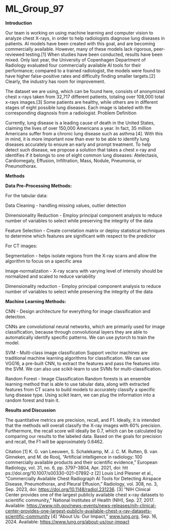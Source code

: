 # ML_Group_97
**Introduction**

Our team is working on using machine learning and computer vision to analyze chest X-rays, in order to help radiologists diagnose lung diseases in patients. AI models have been created with this goal, and are becoming commercially available. However, many of these models lack rigorous, peer-reviewed testing.[1] When studies have been conducted, results have been mixed. Only last year, the University of Copenhagen Department of Radiology evaluated four commercially available AI tools for their performance; compared to a trained radiologist, the models were found to have higher false-positive rates and difficulty finding smaller targets.[2] Clearly, the industry has room for improvement.

The dataset we are using, which can be found here, consists of anonymized chest x-rays taken from 32,717 different patients, totaling over 108,000 total x-rays images.[3] Some patients are healthy, while others are in different stages of eight possible lung diseases. Each image is labeled with the corresponding diagnosis from a radiologist.
Problem Definition

Currently, lung disease is a leading cause of death in the United States, claiming the lives of over 150,000 Americans a year. In fact, 35 million Americans suffer from a chronic lung disease such as asthma [4]. With this in mind, it is more important now than ever to be able to identify lung diseases accurately to ensure an early and prompt treatment. To help detect such disease, we propose a solution that takes a chest x-ray and identifies if it belongs to one of eight common lung diseases: Atelectasis, Cardiomegaly, Effusion, Infiltration, Mass, Nodule, Pneumonia, or Pneumothorax. 

**Methods**

**Data Pre-Processing Methods:**

For the tabular data:

Data Cleaning - handling missing values, outlier detection

Dimensionality Reduction - Employ principal component analysis to reduce number of variables to select while preserving the integrity of the data

Feature Selection - Create correlation matrix or deploy statistical techniques to determine which features are significant with respect to the predictor

For CT images:

Segmentation - helps isolate regions from the X-ray scans and allow the algorithm to focus on a specific area 

Image-normalization - X-ray scans with varying level of intensity should be normalized and scaled to reduce variability

Dimensionality reduction - Employ principal component analysis to reduce number of variables to select while preserving the integrity of the data

**Machine Learning Methods:**

CNN - Design architecture for everything for image classification and detection.

CNNs are convolutional neural networks, which are primarily used for image classification, because through convolutional layers they are 
able to automatically identify specific patterns. We can use pytorch to train the model.

SVM - Multi-class image classification
Support vector machines are traditional machine learning algorithms for classification. We can use VGG16, a pre-built CNN, to extract the features and pass the features into the SVM. We can also use scikit-learn to use SVMs for multi-classification.

Random Forest - Image Classification
Random forests is an ensemble learning method that is able to use tabular data, along with extracted features from CT scans to build models to accurately classify a specific lung disease type. Using scikit learn, we can plug the information into a random forest and train it.


**Results and Discussion**

The quantitative metrics are precision, recall, and F1. Ideally, it is intended that the methods will overall classify the X-ray images with 60% precision. Furthermore, the recall score will ideally be 0.7, which can be calculated by comparing our results to the labeled data. Based on the goals for precision and recall, the F1 will be approximately 0.6462. 


Citation
[1]	K. G. van Leeuwen, S. Schalekamp, M. J. C. M. Rutten, B. van Ginneken, and M. de Rooij, “Artificial intelligence in radiology: 100 commercially available products and their scientific evidence,” European Radiology, vol. 31, no. 6, pp. 3797–3804, Apr. 2021, doi: htt
ps://doi.org/10.1007/s00330-021-07892-z
[2]	Louis Lind Plesner et al., “Commercially Available Chest Radiograph AI Tools for Detecting Airspace Disease, Pneumothorax, and Pleural Effusion,” Radiology, vol. 308, no. 3, Sep. 2023, doi: https://doi.org/10.1148/radiol.231236.
[3]	“NIH Clinical Center provides one of the largest publicly available chest x-ray datasets to scientific community,” National Institutes of Health (NIH), Sep. 27, 2017. Available: https://www.nih.gov/news-events/news-releases/nih-clinical-center-provides-one-largest-publicly-available-chest-x-ray-datasets-scientific-community
[4]	“About Us: Our Impact,” www.lung.org, Sep. 16, 2024. Available: https://www.lung.org/about-us/our-impact
